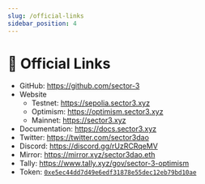 ```yaml
---
slug: /official-links
sidebar_position: 4
---
```


# 🔗 Official Links

- GitHub: https://github.com/sector-3
- Website
  - Testnet: https://sepolia.sector3.xyz
  - Optimism: https://optimism.sector3.xyz
  - Mainnet: https://sector3.xyz
- Documentation: https://docs.sector3.xyz
- Twitter: https://twitter.com/sector3dao
- Discord: https://discord.gg/rUzRCRqeMV
- Mirror: https://mirror.xyz/sector3dao.eth
- Tally: https://www.tally.xyz/gov/sector-3-optimism
- Token: [`0xe5ec44dd7d49e6edf31878e55dec12eb79bd10ae`](https://optimistic.etherscan.io/token/0xe5ec44dd7d49e6edf31878e55dec12eb79bd10ae)
